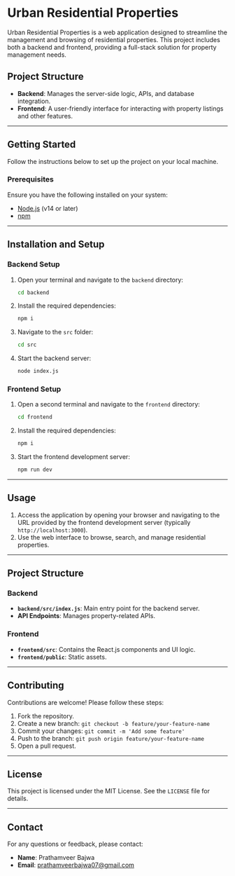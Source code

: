 # Urban Residential Properties

Urban Residential Properties is a web application designed to streamline the management and browsing of residential properties. This project includes both a backend and frontend, providing a full-stack solution for property management needs.

## Project Structure

- **Backend**: Manages the server-side logic, APIs, and database integration.
- **Frontend**: A user-friendly interface for interacting with property listings and other features.

---

## Getting Started

Follow the instructions below to set up the project on your local machine.

### Prerequisites

Ensure you have the following installed on your system:

- [Node.js](https://nodejs.org) (v14 or later)
- [npm](https://www.npmjs.com/)

---

## Installation and Setup

### Backend Setup

1. Open your terminal and navigate to the `backend` directory:
   ```bash
   cd backend
   ```

2. Install the required dependencies:
   ```bash
   npm i
   ```

3. Navigate to the `src` folder:
   ```bash
   cd src
   ```

4. Start the backend server:
   ```bash
   node index.js
   ```

### Frontend Setup

1. Open a second terminal and navigate to the `frontend` directory:
   ```bash
   cd frontend
   ```

2. Install the required dependencies:
   ```bash
   npm i
   ```

3. Start the frontend development server:
   ```bash
   npm run dev
   ```

---

## Usage

1. Access the application by opening your browser and navigating to the URL provided by the frontend development server (typically `http://localhost:3000`).
2. Use the web interface to browse, search, and manage residential properties.

---

## Project Structure

### Backend
- **`backend/src/index.js`**: Main entry point for the backend server.
- **API Endpoints**: Manages property-related APIs.

### Frontend
- **`frontend/src`**: Contains the React.js components and UI logic.
- **`frontend/public`**: Static assets.

---

## Contributing

Contributions are welcome! Please follow these steps:

1. Fork the repository.
2. Create a new branch: `git checkout -b feature/your-feature-name`
3. Commit your changes: `git commit -m 'Add some feature'`
4. Push to the branch: `git push origin feature/your-feature-name`
5. Open a pull request.

---

## License

This project is licensed under the MIT License. See the `LICENSE` file for details.

---

## Contact

For any questions or feedback, please contact:
- **Name**: Prathamveer Bajwa
- **Email**: prathamveerbajwa07@gmail.com
